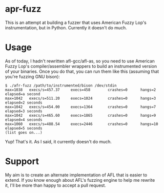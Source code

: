 apr-fuzz
========

This is an attempt at building a fuzzer that uses American Fuzzy Lop's
instrumentation, but in Python. Currently it doesn't do much.

Usage
=====

As of today, I hadn't rewritten afl-gcc/afl-as, so you need to use American
Fuzzy Lop's compiler/assembler wrappers to build an instrumented version
of your binaries. Once you do that, you can run them like this (assuming
that you're fuzzing GNU bison):

```
$ ./afr-fuzz /path/to/instrumented/bison /dev/stdin
max=1038   execs/s=457.37     execs=458        crashes=0      hangs=2      elapsed=a second
max=1042   execs/s=511.20     execs=1024       crashes=0      hangs=3      elapsed=2 seconds
max=1042   execs/s=454.00     execs=1364       crashes=0      hangs=7      elapsed=3 seconds
max=1042   execs/s=465.60     execs=1865       crashes=0      hangs=9      elapsed=4 seconds
max=1060   execs/s=488.54     execs=2446       crashes=0      hangs=10     elapsed=5 seconds
(list goes on...)
```

Yup! That's it. As I said, it currently doesn't do much.

Support
=======

My aim is to create an alternate implementation of AFL that is easier to
extend. If you know enough about AFL's fuzzing engine to help me rewrite it,
I'll be more than happy to accept a pull request.
